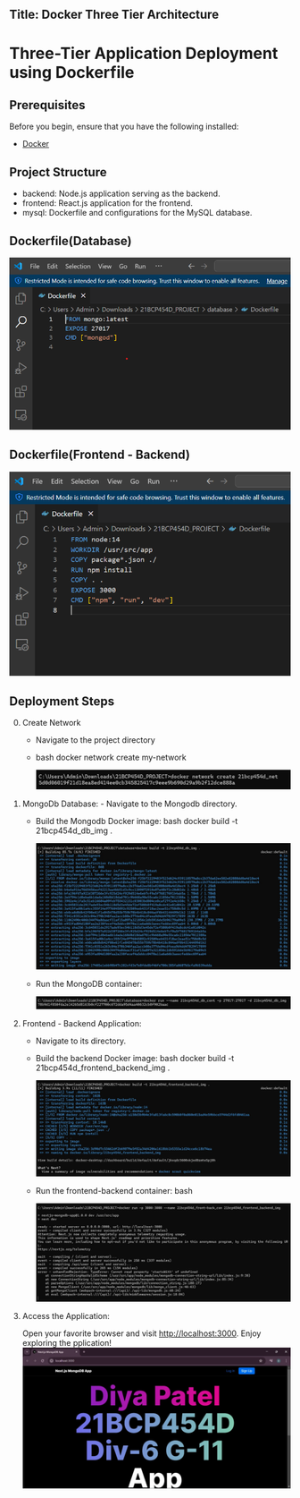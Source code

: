 Title: Docker Three Tier Architecture 
---

# Three-Tier Application Deployment using Dockerfile


## Prerequisites

Before you begin, ensure that you have the following installed:

- [Docker](https://www.docker.com/get-started)
  
## Project Structure

- backend: Node.js application serving as the backend.
- frontend: React.js application for the frontend.
- mysql: Dockerfile and configurations for the MySQL database.

## Dockerfile(Database)
![Alt Text](https://raw.githubusercontent.com/Techdiyaa/Techdiyaa.github.io/master/images/db%20dockerfile.png)


## Dockerfile(Frontend - Backend)
![Alt Text](https://raw.githubusercontent.com/Techdiyaa/Techdiyaa.github.io/master/images/frontend%20bacend%20dockerfile.png)

## Deployment Steps
0. Create Network
   - Navigate to the project directory
   - bash
     docker network create my-network
     
     ![Alt Text](https://raw.githubusercontent.com/Techdiyaa/Techdiyaa.github.io/master/images/1.jpg)
     
1. MongoDb Database:   - Navigate to the Mongodb directory.
   - Build the Mongodb Docker image:
     bash
     docker build -t 21bcp454d_db_img .
     
     
     ![Alt Text](https://raw.githubusercontent.com/Techdiyaa/Techdiyaa.github.io/master/images/4.jpg)

     
   - Run the MongoDB container:
 
     ![Alt Text](https://raw.githubusercontent.com/Techdiyaa/Techdiyaa.github.io/master/images/5.jpg)
  
2. Frontend - Backend Application:

   - Navigate to its directory.
   - Build the backend Docker image:
     bash
     docker build -t 21bcp454d_frontend_backend_img .
     
     ![Alt Text](https://raw.githubusercontent.com/Techdiyaa/Techdiyaa.github.io/master/images/2.jpg)
   - Run the frontend-backend container:
     bash
     
     ![Alt Text](https://raw.githubusercontent.com/Techdiyaa/Techdiyaa.github.io/master/images/3.jpg)

3. Access the Application:

   Open your favorite browser and visit [http://localhost:3000](http://localhost:3000). Enjoy exploring the pplication!
   ![Alt Text](https://raw.githubusercontent.com/Techdiyaa/Techdiyaa.github.io/master/images/6op.jpg)

    
